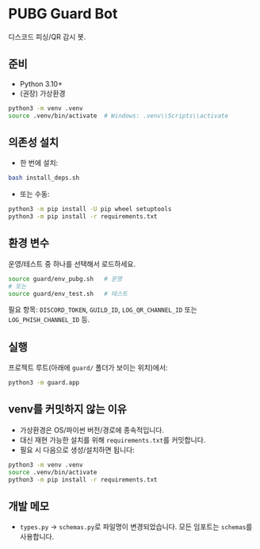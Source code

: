 # PUBG Guard Bot

디스코드 피싱/QR 감시 봇.

## 준비

- Python 3.10+
- (권장) 가상환경

```bash
python3 -m venv .venv
source .venv/bin/activate  # Windows: .venv\\Scripts\\activate
```

## 의존성 설치

- 한 번에 설치:
```bash
bash install_deps.sh
```

- 또는 수동:
```bash
python3 -m pip install -U pip wheel setuptools
python3 -m pip install -r requirements.txt
```

## 환경 변수

운영/테스트 중 하나를 선택해서 로드하세요.
```bash
source guard/env_pubg.sh   # 운영
# 또는
source guard/env_test.sh   # 테스트
```
필요 항목: `DISCORD_TOKEN`, `GUILD_ID`, `LOG_QR_CHANNEL_ID` 또는 `LOG_PHISH_CHANNEL_ID` 등.

## 실행

프로젝트 루트(아래에 `guard/` 폴더가 보이는 위치)에서:
```bash
python3 -m guard.app
```

## venv를 커밋하지 않는 이유

- 가상환경은 OS/파이썬 버전/경로에 종속적입니다.
- 대신 재현 가능한 설치를 위해 `requirements.txt`를 커밋합니다.
- 필요 시 다음으로 생성/설치하면 됩니다:
```bash
python3 -m venv .venv
source .venv/bin/activate
python3 -m pip install -r requirements.txt
```

## 개발 메모

- `types.py` → `schemas.py`로 파일명이 변경되었습니다. 모든 임포트는 `schemas`를 사용합니다.

